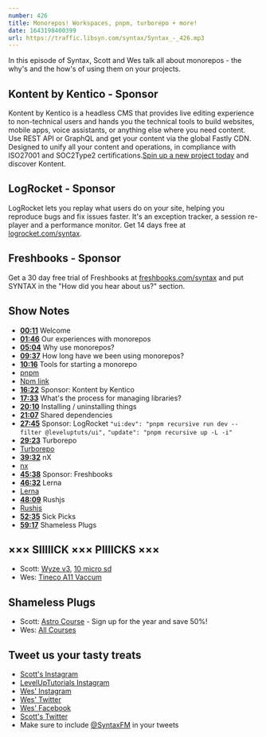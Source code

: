 ```yaml
---
number: 426
title: Monorepos! Workspaces, pnpm, turborepo + more!
date: 1643198400399
url: https://traffic.libsyn.com/syntax/Syntax_-_426.mp3
---
```


In this episode of Syntax, Scott and Wes talk all about monorepos - the why's and the how's of using them on your projects.

## Kontent by Kentico - Sponsor

Kontent by Kentico is a headless CMS that provides live editing experience to non-technical users and hands you the technical tools to build websites, mobile apps, voice assistants, or anything else where you need content. Use REST API or GraphQL and get your content via the global Fastly CDN. Designed to unify all your content and operations, in compliance with ISO27001 and SOC2Type2 certifications.[Spin up a new project today](kontent.ai/syntax) and discover Kontent.

## LogRocket - Sponsor

LogRocket lets you replay what users do on your site, helping you reproduce bugs and fix issues faster. It's an exception tracker, a session re-player and a performance monitor. Get 14 days free at [logrocket.com/syntax](https://logrocket.com/syntax).

## Freshbooks - Sponsor

Get a 30 day free trial of Freshbooks at [freshbooks.com/syntax](https://freshbooks.com/syntax) and put SYNTAX in the "How did you hear about us?" section.

## Show Notes

* **[00:11](#t=00:11)** Welcome
* **[01:46](#t=01:46)** Our experiences with monorepos
* **[05:04](#t=05:04)** Why use monorepos?
* **[09:37](#t=09:37)** How long have we been using monorepos?
* **[10:16](#t=10:16)** Tools for starting a monorepo
* [pnpm](https://pnpm.io)
* [Npm link](https://docs.npmjs.com/cli/v6/commands/npm-link)
* **[16:22](#t=16:22)** Sponsor: Kontent by Kentico
* **[17:33](#t=17:33)** What's the process for managing libraries?
* **[20:10](#t=20:10)** Installing / uninstalling things
* **[21:07](#t=21:07)** Shared dependencies
* **[27:45](#t=27:45)** Sponsor: LogRocket
`"ui:dev": "pnpm recursive run dev --filter @leveluptuts/ui",`
`"update": "pnpm recursive up -L -i"`
* **[29:23](#t=29:23)** Turborepo
* [Turborepo](https://turborepo.org)
* **[39:32](#t=39:32)** nX
* [nx](https://nx.dev)
* **[45:38](#t=45:38)** Sponsor: Freshbooks
* **[46:32](#t=46:32)** Lerna
* [Lerna](https://lerna.js.org)
* **[48:09](#t=48:09)** Rushjs
* [Rushjs](https://rushjs.io)
* **[52:35](#t=52:35)** Sick Picks
* **[59:17](#t=59:17)** Shameless Plugs

## ××× SIIIIICK ××× PIIIICKS ×××

* Scott: [Wyze v3](https://amzn.to/3A75kZ2), [10 micro sd](https://amzn.to/3fObhRz)
* Wes: [Tineco A11 Vaccum](https://amzn.to/3nysfr6)

## Shameless Plugs

* Scott: [Astro Course](https://www.leveluptutorials.com/pro) - Sign up for the year and save 50%!
* Wes: [All Courses](https://wesbos.com/courses/)

## Tweet us your tasty treats

* [Scott's Instagram](https://www.instagram.com/stolinski/)
* [LevelUpTutorials Instagram](https://www.instagram.com/LevelUpTutorials/)
* [Wes' Instagram](https://www.instagram.com/wesbos/)
* [Wes' Twitter](https://twitter.com/wesbos)
* [Wes' Facebook](https://www.facebook.com/wesbos.developer)
* [Scott's Twitter](https://twitter.com/stolinski)
* Make sure to include [@SyntaxFM](https://twitter.com/SyntaxFM) in your tweets
